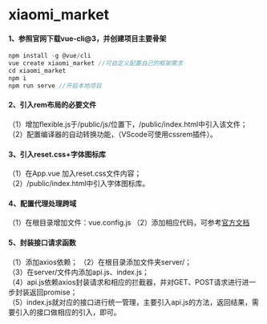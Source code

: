 # xiaomi_market
#### 1、参照官网下载vue-cli@3，并创建项目主要骨架
```javascript
npm install -g @vue/cli
vue create xiaomi_market //可自定义配置自己的框架需求
cd xiaomi_market
npm i
npm run serve //开启本地项目
```
#### 2、引入rem布局的必要文件
（1）增加flexible.js于/public/js/位置下，/public/index.html中引入该文件；<br>
（2）配置编译器的自动转换功能，（VScode可使用cssrem插件）。
#### 3、引入reset.css+字体图标库
（1）在App.vue 加入reset.css文件内容；<br>
（2）/public/index.html中引入字体图标库。
#### 4、配置代理处理跨域
（1）在根目录增加文件：vue.config.js
（2）添加相应代码，可参考[官方文档](https://cli.vuejs.org/zh/config/#devserver)
#### 5、封装接口请求函数
（1）添加axios依赖；
（2）在根目录添加文件夹server/；<br>
（3）在server/文件内添加api.js、index.js；<br>
（4）api.js依赖axios封装请求和相应的拦截器，并对GET、POST请求进行进一步封装返回promise；<br>
（5）index.js就对应的接口进行统一管理，主要引入api.js的方法，返回结果，需要引入的接口做相应的引入，即可。

